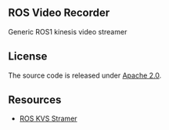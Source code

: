 ## ROS Video Recorder

Generic ROS1 kinesis video streamer

## License

The source code is released under [Apache 2.0](https://aws.amazon.com/apache-2-0/).

## Resources
* [ROS KVS Stramer](https://github.com/aws-deepracer/ros-kvs-streamer)
